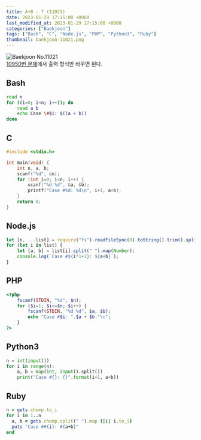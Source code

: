 ```yaml
---
title: A+B - 7 (11021)
date: 2023-01-29 17:15:00 +0900
last_modified_at: 2023-01-29 17:15:00 +0900
categories: ["Baekjoon"]
tags: ["Bash", "C", "Node.js", "PHP", "Python3", "Ruby"]
thumbnail: baekjoon-11021.png
---
```


![Baekjoon No.11021](baekjoon-11021.png)  
[10950번 문제](/posts/baekjoon-10950/)에서 출력 형식만 바꾸면 된다.

## Bash
```bash
read n
for ((i=0; i<n; i++)); do
	read a b
	echo Case \#$i: $((a + b))
done
```

## C
```c
#include <stdio.h>

int main(void) {
	int n, a, b;
	scanf("%d", &n);
	for (int i=0; i<n; i++) {
		scanf("%d %d", &a, &b);
		printf("Case #%d: %d\n", i+1, a+b);
	}
	return 0;
}
```

## Node.js
```javascript
let [n, ...list] = require("fs").readFileSync(0).toString().trim().split("\n");
for (let i in list) {
	let [a, b] = list[i].split(" ").map(Number);
	console.log(`Case #${i*1+1}: ${a+b}`);
}
```

## PHP
```php
<?php
	fscanf(STDIN, "%d", $n);
	for ($i=1; $i<=$n; $i++) {
		fscanf(STDIN, "%d %d", $a, $b);
		echo "Case #$i: ".$a + $b."\n";
	}
?>
```

## Python3
```python
n = int(input())
for i in range(n):
    a, b = map(int, input().split())
    print("Case #{}: {}".format(i+1, a+b))
```

## Ruby
```ruby
n = gets.chomp.to_i
for i in 1..n
  a, b = gets.chomp.split(" ").map {|i| i.to_i}
  puts "Case ##{i}: #{a+b}"
end
```
